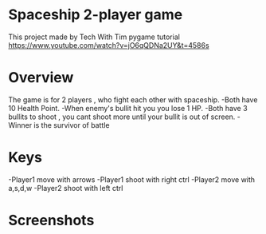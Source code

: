 # Spaceship 2-player game
This project made by Tech With Tim pygame tutorial https://www.youtube.com/watch?v=jO6qQDNa2UY&t=4586s
# Overview
The game is for 2 players , who fight each other with spaceship.
-Both have 10 Health Point.
-When enemy's bullit hit you you lose 1 HP.
-Both have 3 bullits to shoot , you cant shoot more until your bullit is out of screen.
-Winner is the survivor of battle 
# Keys
-Player1 move with arrows 
-Player1 shoot with right ctrl 
-Player2 move with a,s,d,w 
-Player2 shoot with left ctrl 
# Screenshots
